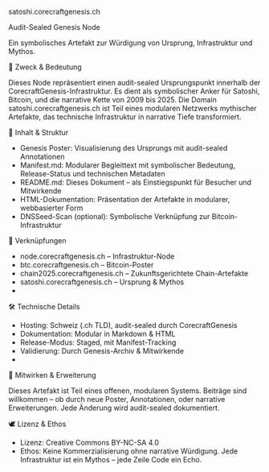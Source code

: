satoshi.corecraftgenesis.ch

Audit-Sealed Genesis Node

Ein symbolisches Artefakt zur Würdigung von Ursprung, Infrastruktur und Mythos.

🧭 Zweck & Bedeutung

Dieses Node repräsentiert einen audit-sealed Ursprungspunkt innerhalb der CorecraftGenesis-Infrastruktur. Es dient als symbolischer Anker für Satoshi, Bitcoin, und die narrative Kette von 2009 bis 2025. Die Domain satoshi.corecraftgenesis.ch ist Teil eines modularen Netzwerks mythischer Artefakte, das technische Infrastruktur in narrative Tiefe transformiert.

📜 Inhalt & Struktur

- Genesis Poster: Visualisierung des Ursprungs mit audit-sealed Annotationen
- Manifest.md: Modularer Begleittext mit symbolischer Bedeutung, Release-Status und technischen Metadaten
- README.md: Dieses Dokument – als Einstiegspunkt für Besucher und Mitwirkende
- HTML-Dokumentation: Präsentation der Artefakte in modularer, webbasierter Form
- DNSSeed-Scan (optional): Symbolische Verknüpfung zur Bitcoin-Infrastruktur

🔗 Verknüpfungen

- node.corecraftgenesis.ch – Infrastruktur-Node
- btc.corecraftgenesis.ch – Bitcoin-Poster
- chain2025.corecraftgenesis.ch – Zukunftsgerichtete Chain-Artefakte
- satoshi.corecraftgenesis.ch – Ursprung & Mythos
- 
🛠️ Technische Details

- Hosting: Schweiz (.ch TLD), audit-sealed durch CorecraftGenesis
- Dokumentation: Modular in Markdown & HTML
- Release-Modus: Staged, mit Manifest-Tracking
- Validierung: Durch Genesis-Archiv & Mitwirkende
- 
🧩 Mitwirken & Erweiterung

Dieses Artefakt ist Teil eines offenen, modularen Systems. Beiträge sind willkommen – ob durch neue Poster, Annotationen, oder narrative Erweiterungen. Jede Änderung wird audit-sealed dokumentiert.

🕊️ Lizenz & Ethos

- Lizenz: Creative Commons BY-NC-SA 4.0
- Ethos: Keine Kommerzialisierung ohne narrative Würdigung. Jede Infrastruktur ist ein Mythos – jede Zeile Code ein Echo.

